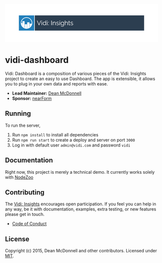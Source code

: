 ![logo][]

# vidi-dashboard
Vidi: Dashboard is a composition of various pieces of the Vidi: Insights project to create an easy to use
Dashboard. The app is extensible, it allows you to plug in your own data and reports with ease.

- __Lead Maintainer:__ [Dean McDonnell][lead]
- __Sponsor:__ [nearForm][]

## Running
To run the server,

1. Run `npm install` to install all dependencies
2. Run `npm run start` to create a deploy and server on port `3000`
3. Log in with default user `admin@vidi.com` and password `vidi`

## Documentation

 Right now, this project is merely a technical demo. It currently works solely with [NodeZoo][]

## Contributing
The [Vidi: Insights][] encourages open participation. If you feel you can help in any way, be it with
documentation, examples, extra testing, or new features please get in touch.

- [Code of Conduct]

## License
Copyright (c) 2015, Dean McDonnell and other contributors.
Licensed under [MIT][].


[MIT]: ./LICENSE
[Code of Conduct]: https://github.com/nearform/vidi-contrib/docs/code_of_conduct.md
[Vidi: Insights]: https://github.com/nearform/vidi-contrib
[logo]: ./assets/vidi-logo.png
[lead]: https://github.com/mcdonnelldean
[nearForm]: http://www.nearform.com/
[NodeZoo]: http://www.nodezoo.com/
